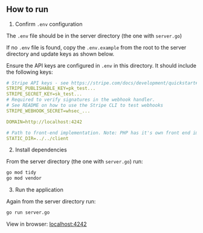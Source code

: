 #

## How to run

1. Confirm `.env` configuration

The `.env` file should be in the server directory (the one with `server.go`)

If no `.env` file is found, copy the `.env.example` from the root to the server directory
and update keys as shown below.

Ensure the API keys are configured in `.env` in this directory. It should
include the following keys:

```yaml
# Stripe API keys - see https://stripe.com/docs/development/quickstart#api-keys
STRIPE_PUBLISHABLE_KEY=pk_test...
STRIPE_SECRET_KEY=sk_test...
# Required to verify signatures in the webhook handler.
# See README on how to use the Stripe CLI to test webhooks
STRIPE_WEBHOOK_SECRET=whsec_...

DOMAIN=http://localhost:4242

# Path to front-end implementation. Note: PHP has it's own front end implementation.
STATIC_DIR=../../client
```

2. Install dependencies

From the server directory (the one with `server.go`) run:

```sh
go mod tidy
go mod vendor
```

3. Run the application

Again from the server directory run:

```sh
go run server.go
```

View in browser: [localhost:4242](http://localhost:4242)
